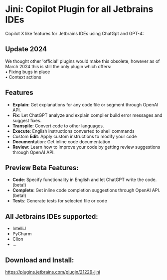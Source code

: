 # Jini: Copilot Plugin for all Jetbrains IDEs

Copilot X like features for Jetbrains IDEs using ChatGpt and GPT-4:  

## Update 2024
We thought other 'official' plugins would make this obsolete, however as of March 2024 this is still the only plugin which offers:  
• Fixing bugs in place  
• Context actions  

## Features
* **Explain**: Get explanations for any code file or segment through OpenAI API.
* **Fix**: Let ChatGPT analyze and explain compiler build error messages and suggest fixes.
* **Transpile**: Convert code to other languages. 
* **Execute**: English instructions converted to shell commands
* Custom **Edit**: Apply custom instructions to modify your code
* **Document**ation: Get inline code documentation
* **Review**: Learn how to improve your code by getting review suggestions through OpenAI API.

## Preview Beta Features:
* **Code**: Specify functionality in English and let ChatGPT write the code. (beta!) 
* **Complete**: Get inline code completion suggestions through OpenAI API.(beta!) 
* **Test**s: Generate tests for selected file or code

## All Jetbrains IDEs supported:
* IntelliJ
* PyCharm
* Clion
* ...

## Download and Install:
https://plugins.jetbrains.com/plugin/21229-jini

